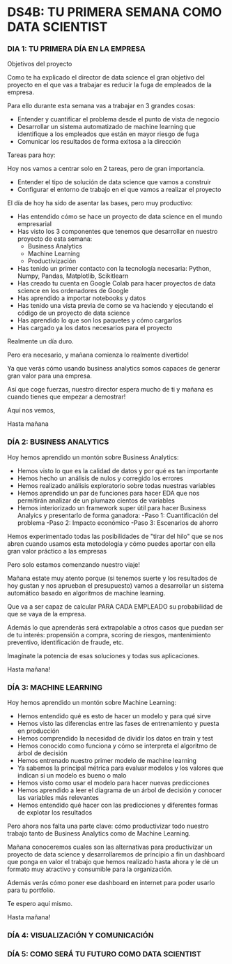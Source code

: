 # DS4B: TU PRIMERA SEMANA COMO DATA SCIENTIST

### DIA 1: TU PRIMERA DÍA EN LA EMPRESA 
Objetivos del proyecto

Como te ha explicado el director de data science el gran objetivo del proyecto en el que vas a trabajar es reducir la fuga de empleados de la empresa.

Para ello durante esta semana vas a trabajar en 3 grandes cosas:

- Entender y cuantificar el problema desde el punto de vista de negocio
- Desarrollar un sistema automatizado de machine learning que identifique a los empleados que están en mayor riesgo de fuga
- Comunicar los resultados de forma exitosa a la dirección

Tareas para hoy:

Hoy nos vamos a centrar solo en 2 tareas, pero de gran importancia.

- Entender el tipo de solución de data science que vamos a construir
- Configurar el entorno de trabajo en el que vamos a realizar el proyecto


El día de hoy ha sido de asentar las bases, pero muy productivo:

- Has entendido cómo se hace un proyecto de data science en el mundo empresarial
- Has visto los 3 componentes que tenemos que desarrollar en nuestro proyecto de esta semana:
    - Business Analytics
    - Machine Learning
    - Productivización
- Has tenido un primer contacto con la tecnología necesaria: Python, Numpy, Pandas, Matplotlib, Scikitlearn
- Has creado tu cuenta en Google Colab para hacer proyectos de data science en los ordenadores de Google
- Has aprendido a importar notebooks y datos
- Has tenido una vista previa de como se va haciendo y ejecutando el código de un proyecto de data science
- Has aprendido lo que son los paquetes y cómo cargarlos
- Has cargado ya los datos necesarios para el proyecto

Realmente un día duro.

Pero era necesario, y mañana comienza lo realmente divertido!

Ya que verás cómo usando business analytics somos capaces de generar gran valor para una empresa.

Así que coge fuerzas, nuestro director espera mucho de ti y mañana es cuando tienes que empezar a demostrar!

Aquí nos vemos,

Hasta mañana

### DÍA 2: BUSINESS ANALYTICS 

Hoy hemos aprendido un montón sobre Business Analytics:

- Hemos visto lo que es la calidad de datos y por qué es tan importante
- Hemos hecho un análisis de nulos y corregido los errores
- Hemos realizado análisis exploratorio sobre todas nuestras variables
- Hemos aprendido un par de funciones para hacer EDA que nos permitirán analizar de un plumazo cientos de variables
- Hemos interiorizado un framework super útil para hacer Business Analyics y presentarlo de forma ganadora:
   -Paso 1: Cuantificación del problema
   -Paso 2: Impacto económico
   -Paso 3: Escenarios de ahorro

Hemos experimentado todas las posibilidades de "tirar del hilo" que se nos abren cuando usamos esta metodología y cómo puedes aportar con ella gran valor práctico a las empresas

Pero solo estamos comenzando nuestro viaje!

Mañana estate muy atento porque (si tenemos suerte y los resultados de hoy gustan y nos aprueban el presupuesto) vamos a desarrollar un sistema automático basado en algoritmos de machine learning.

Que va a ser capaz de calcular PARA CADA EMPLEADO su probabilidad de que se vaya de la empresa.

Además lo que aprenderás será extrapolable a otros casos que puedan ser de tu interés: propensión a compra, scoring de riesgos, mantenimiento preventivo, identificación de fraude, etc.

Imagínate la potencia de esas soluciones y todas sus aplicaciones.

Hasta mañana!

### DÍA 3: MACHINE LEARNING 

Hoy hemos aprendido un montón sobre Machine Learning:

- Hemos entendido qué es esto de hacer un modelo y para qué sirve
- Hemos visto las diferencias entre las fases de entrenamiento y puesta en producción
- Hemos comprendido la necesidad de dividir los datos en train y test
- Hemos conocido como funciona y cómo se interpreta el algoritmo de árbol de decisión
- Hemos entrenado nuestro primer modelo de machine learning
- Ya sabemos la principal métrica para evaluar modelos y los valores que indican si un modelo es bueno o malo
- Hemos visto como usar el modelo para hacer nuevas predicciones
- Hemos aprendido a leer el diagrama de un árbol de decisión y conocer las variables más relevantes
- Hemos entendido qué hacer con las predicciones y diferentes formas de explotar los resultados

Pero ahora nos falta una parte clave: cómo productivizar todo nuestro trabajo tanto de Business Analytics como de Machine Learning.

Mañana conoceremos cuales son las alternativas para productivizar un proyecto de data science y desarrollaremos de principio a fin un dashboard que ponga en valor el trabajo que hemos realizado hasta ahora y le dé un formato muy atractivo y consumible para la organización.

Además verás cómo poner ese dashboard en internet para poder usarlo para tu portfolio.

Te espero aquí mismo.

Hasta mañana!
### DÍA 4: VISUALIZACIÓN Y COMUNICACIÓN 
### DÍA 5: COMO SERÁ TU FUTURO COMO DATA SCIENTIST 

